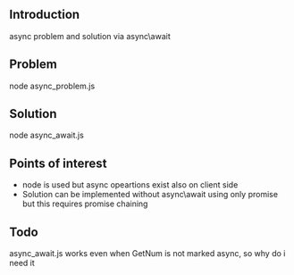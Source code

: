 <h2>Introduction</h2>
async problem and solution via async\await

<h2>Problem</h2>
node async_problem.js

<h2>Solution</h2>
node async_await.js

<h2>Points of interest</h2>
<ul>
<li>node is used but async opeartions exist also on client side</li>
<li>Solution can be implemented without async\await using only promise but this requires promise chaining</li>
</ul>


<h2>Todo</h2>
async_await.js works even when GetNum is not marked async, so why do i need it



